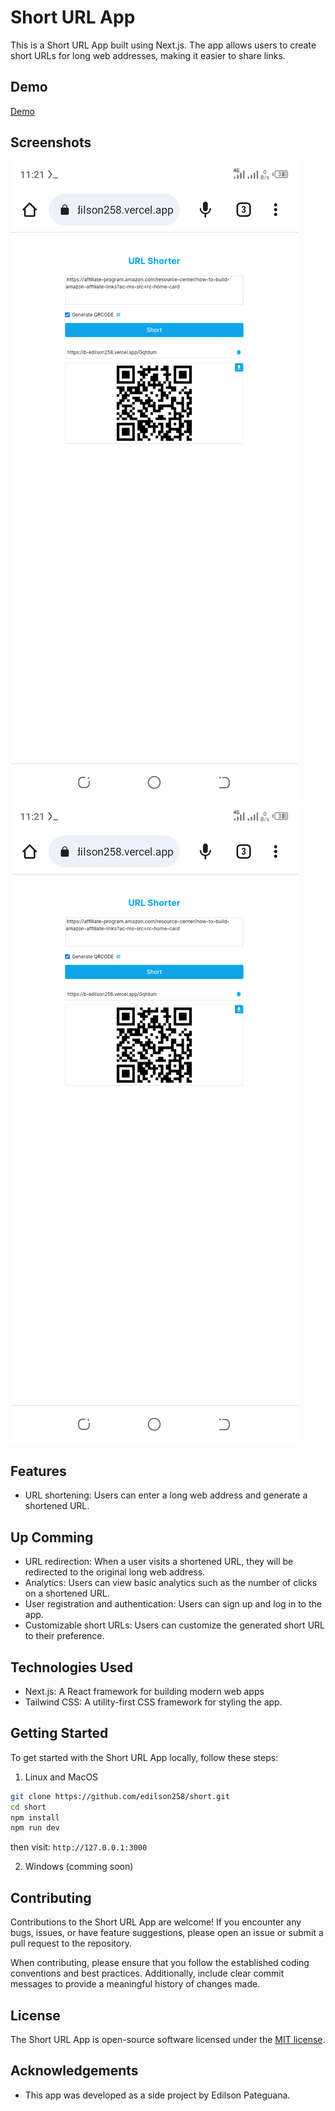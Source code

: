 # Short URL App

This is a Short URL App built using Next.js. The app allows users to create short URLs for long web addresses, making it easier to share links.

## Demo
[Demo](https://b-edilson258.vercel.app/)

## Screenshots
![Desktop view](https://github.com/edilson258/short/blob/main/screenshots/Screenshot_20230702-112145.png)
![Mobile view](https://github.com/edilson258/short/blob/main/screenshots/Screenshot_20230702-112121.png)

## Features

- URL shortening: Users can enter a long web address and generate a shortened URL.

## Up Comming
- URL redirection: When a user visits a shortened URL, they will be redirected to the original long web address.
- Analytics: Users can view basic analytics such as the number of clicks on a shortened URL.
- User registration and authentication: Users can sign up and log in to the app.
- Customizable short URLs: Users can customize the generated short URL to their preference.

## Technologies Used

- Next.js: A React framework for building modern web apps
- Tailwind CSS: A utility-first CSS framework for styling the app.

## Getting Started

To get started with the Short URL App locally, follow these steps:

1. Linux and MacOS 
```bash
git clone https://github.com/edilson258/short.git
cd short
npm install
npm run dev
```
then visit: `http://127.0.0.1:3000`

2. Windows (comming soon)


## Contributing

Contributions to the Short URL App are welcome! If you encounter any bugs, issues, or have feature suggestions, please open an issue or submit a pull request to the repository.

When contributing, please ensure that you follow the established coding conventions and best practices. Additionally, include clear commit messages to provide a meaningful history of changes made.

## License

The Short URL App is open-source software licensed under the [MIT license](https://opensource.org/licenses/MIT).

## Acknowledgements

- This app was developed as a side project by Edilson Pateguana.
